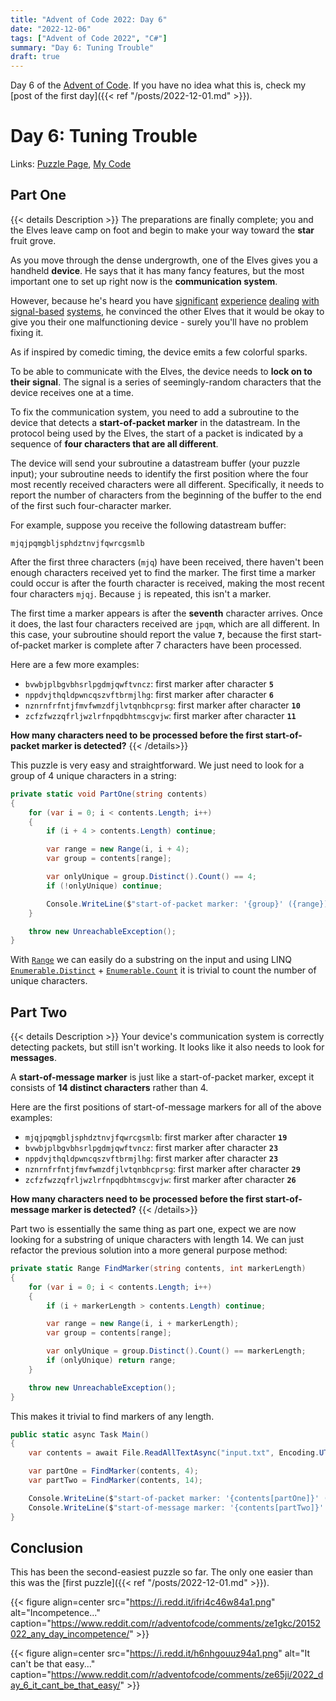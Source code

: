 ```yaml
---
title: "Advent of Code 2022: Day 6"
date: "2022-12-06"
tags: ["Advent of Code 2022", "C#"]
summary: "Day 6: Tuning Trouble"
draft: true
---
```


Day 6 of the [Advent of Code](https://adventofcode.com). If you have no idea what this is, check my [post of the first day]({{< ref "/posts/2022-12-01.md" >}}).

# Day 6: Tuning Trouble

Links: [Puzzle Page](https://adventofcode.com/2022/day/6), [My Code](https://github.com/erri120/advent-of-code-2022/tree/master/day-06)

## Part One

{{< details Description >}}
The preparations are finally complete; you and the Elves leave camp on foot and begin to make your way toward the **star** fruit grove.

As you move through the dense undergrowth, one of the Elves gives you a handheld **device**. He says that it has many fancy features, but the most important one to set up right now is the **communication system**.

However, because he's heard you have [significant](https://adventofcode.com/2016/day/6) [experience](https://adventofcode.com/2016/day/25) [dealing](https://adventofcode.com/2019/day/7) [with](https://adventofcode.com/2019/day/9) [signal-based](https://adventofcode.com/2019/day/16) [systems](https://adventofcode.com/2021/day/25), he convinced the other Elves that it would be okay to give you their one malfunctioning device - surely you'll have no problem fixing it.

As if inspired by comedic timing, the device emits a few colorful sparks.

To be able to communicate with the Elves, the device needs to **lock on to their signal**. The signal is a series of seemingly-random characters that the device receives one at a time.

To fix the communication system, you need to add a subroutine to the device that detects a **start-of-packet marker** in the datastream. In the protocol being used by the Elves, the start of a packet is indicated by a sequence of **four characters that are all different**.

The device will send your subroutine a datastream buffer (your puzzle input); your subroutine needs to identify the first position where the four most recently received characters were all different. Specifically, it needs to report the number of characters from the beginning of the buffer to the end of the first such four-character marker.

For example, suppose you receive the following datastream buffer:

```text
mjqjpqmgbljsphdztnvjfqwrcgsmlb
```

After the first three characters (`mjq`) have been received, there haven't been enough characters received yet to find the marker. The first time a marker could occur is after the fourth character is received, making the most recent four characters `mjqj`. Because `j` is repeated, this isn't a marker.

The first time a marker appears is after the **seventh** character arrives. Once it does, the last four characters received are `jpqm`, which are all different. In this case, your subroutine should report the value **`7`**, because the first start-of-packet marker is complete after 7 characters have been processed.

Here are a few more examples:

- `bvwbjplbgvbhsrlpgdmjqwftvncz`: first marker after character **`5`**
- `nppdvjthqldpwncqszvftbrmjlhg`: first marker after character **`6`**
- `nznrnfrfntjfmvfwmzdfjlvtqnbhcprsg`: first marker after character **`10`**
- `zcfzfwzzqfrljwzlrfnpqdbhtmscgvjw`: first marker after character **`11`**

**How many characters need to be processed before the first start-of-packet marker is detected?**
{{< /details>}}

This puzzle is very easy and straightforward. We just need to look for a group of 4 unique characters in a string:

```csharp
private static void PartOne(string contents)
{
    for (var i = 0; i < contents.Length; i++)
    {
        if (i + 4 > contents.Length) continue;

        var range = new Range(i, i + 4);
        var group = contents[range];

        var onlyUnique = group.Distinct().Count() == 4;
        if (!onlyUnique) continue;

        Console.WriteLine($"start-of-packet marker: '{group}' ({range})");
    }

    throw new UnreachableException();
}
```

With [`Range`](https://learn.microsoft.com/en-us/dotnet/api/system.range) we can easily do a substring on the input and using LINQ [`Enumerable.Distinct`](https://learn.microsoft.com/en-us/dotnet/api/system.linq.enumerable.distinct) + [`Enumerable.Count`](https://learn.microsoft.com/en-us/dotnet/api/system.linq.enumerable.count) it is trivial to count the number of unique characters.

## Part Two

{{< details Description >}}
Your device's communication system is correctly detecting packets, but still isn't working. It looks like it also needs to look for **messages**.

A **start-of-message marker** is just like a start-of-packet marker, except it consists of **14 distinct characters** rather than 4.

Here are the first positions of start-of-message markers for all of the above examples:

- `mjqjpqmgbljsphdztnvjfqwrcgsmlb`: first marker after character **`19`**
- `bvwbjplbgvbhsrlpgdmjqwftvncz`: first marker after character **`23`**
- `nppdvjthqldpwncqszvftbrmjlhg`: first marker after character **`23`**
- `nznrnfrfntjfmvfwmzdfjlvtqnbhcprsg`: first marker after character **`29`**
- `zcfzfwzzqfrljwzlrfnpqdbhtmscgvjw`: first marker after character **`26`**

**How many characters need to be processed before the first start-of-message marker is detected?**
{{< /details>}}

Part two is essentially the same thing as part one, expect we are now looking for a substring of unique characters with length 14. We can just refactor the previous solution into a more general purpose method:

```csharp
private static Range FindMarker(string contents, int markerLength)
{
    for (var i = 0; i < contents.Length; i++)
    {
        if (i + markerLength > contents.Length) continue;

        var range = new Range(i, i + markerLength);
        var group = contents[range];

        var onlyUnique = group.Distinct().Count() == markerLength;
        if (onlyUnique) return range;
    }

    throw new UnreachableException();
}
```

This makes it trivial to find markers of any length.

```csharp
public static async Task Main()
{
    var contents = await File.ReadAllTextAsync("input.txt", Encoding.UTF8);

    var partOne = FindMarker(contents, 4);
    var partTwo = FindMarker(contents, 14);

    Console.WriteLine($"start-of-packet marker: '{contents[partOne]}' ({partOne})");
    Console.WriteLine($"start-of-message marker: '{contents[partTwo]}' ({partTwo})");
}
```

## Conclusion

This has been the second-easiest puzzle so far. The only one easier than this was the [first puzzle]({{< ref "/posts/2022-12-01.md" >}}).

{{< figure align=center src="https://i.redd.it/ifri4c46w84a1.png" alt="Incompetence..." caption="https://www.reddit.com/r/adventofcode/comments/ze1gkc/20152022_any_day_incompetence/" >}}

{{< figure align=center src="https://i.redd.it/h6nhgouuz94a1.png" alt="It can't be that easy..." caption="https://www.reddit.com/r/adventofcode/comments/ze65ji/2022_day_6_it_cant_be_that_easy/" >}}
